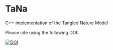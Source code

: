 # TaNa
C++ implementation of the Tangled Nature Model 

Please cite using the following DOI:

<a href="https://zenodo.org/badge/latestdoi/140942997"><img src="https://zenodo.org/badge/140942997.svg" alt="DOI"></a>
